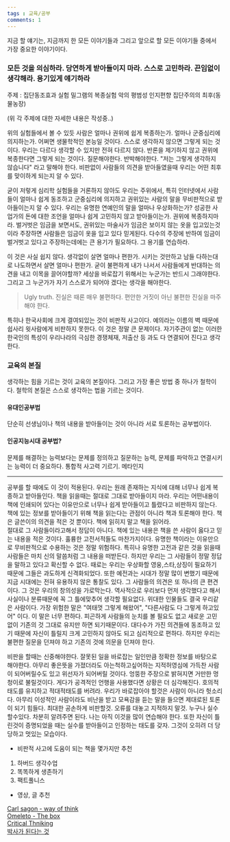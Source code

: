 ```yaml
---
tags : 교육/공부
comments: 1
---
```


지금 할 얘기는, 지금까지 한 모든 이야기들과 그리고 앞으로 할 모든 이야기들 중에서 가장 중요한 이야기이다.
### 모든 것을 의심하라. 당연하게 받아들이지 마라. 스스로 고민하라. 끈임없이 생각해라. 용기있게 얘기하라

주제 : 
집단동조효과 실험
밀그램의 복종실험
악의 평범성
인지편향
집단주의의 최후(동물농장)

(위 각 주제에 대한 자세한 내용은 작성중..)

위의 실험들에서 볼 수 있듯 사람은 얼마나 권위에 쉽게 복종하는가. 얼마나 군중심리에 의지하는가. 어쩌면 생물학적인 본능일 것이다. 
스스로 생각하지 않으면 그렇게 되는 것이다. 우리는 다르다 생각할 수 있지만 전혀 다르지 않다. 반론을 제기하지 않고 권위에 복종한다면 그렇게 되는 것이다. 
질문해야한다. 반박해야한다. "저는 그렇게 생각하지 않습니다" 라고 말해야 한다. 비판없이 사람들의 의견을 받아들였을때 우리는 어떤 최후를 맞이하게 되는지 알 수 있다. 

굳이 저렇게 심리학 실험들을 거론하지 않아도 우리는 주위에서, 특히 인터넷에서 사람들이 얼마나 쉽게 동조하고 군중심리에 의지하고 권위있는 사람의 말을 무비판적으로 받아들이는지 알 수 있다. 우리는 유명한 연예인의 말을 얼마나 우상화하는가? 성공한 사업가의 돈에 대한 조언을 얼마나 쉽게 고민하지 않고 받아들이는가. 권위에 복종하지마라. 벌거벗은 임금을 보면서도, 권위있는 마술사가 임금은 보이지 않는 옷을 입고있는것이라 주장하면 사람들은 임금이 옷을 입고 있다 믿게된다. 다수의 주장에 반하여 임금이 벌거벗고 있다고 주장하는데에는 큰 용기가 필요하다. 그 용기를 연습하라.  

이 것은 사실 쉽지 않다. 생각없이 살면 얼마나 편한가. 시키는 것만하고 남들 다하는대로 나도하면서 살면 얼마나 편한가. 굳이 불편하게 내가 나서서 사람들에게 반대하는 의견을 내고 이목을 끌어야할까?
세상을 바로잡기 위해서는 누군가는 반드시 그래야한다. 그리고 그 누군가가 자기 스스로가 되어야 겠다는 생각을 해야한다.  

> Ugly truth. 진실은 때론 매우 불편하다. 편안한 거짓이 아닌 불편한 진실을 마주해야 한다.

특히나 한국사회에 크게 결여되있는 것이 비판적 사고이다. 예의라는 이름의 벽 때문에 쉽사리 윗사람에게 비판하지 못한다. 이 것은 정말 큰 문제이다. 자기주관이 없는 이러한 한국인의 특성이 우리나라의 극심한 경쟁체재, 저출산 등 과도 다 연결되어 진다고 생각한다.  

### 교육의 본질
생각하는 힘을 기르는 것이 교육의 본질이다. 그리고 가장 좋은 방법 중 하나가 철학이다. 철학의 본질은 스스로 생각하는 법을 기르는 것이다. 

#### 유대인공부법
단순히 선생님이나 책의 내용을 받아들이는 것이 아니라 서로 토론하는 공부법이다.

#### 인공지능시대 공부법?
문제를 해결하는 능력보다는 문제를 정의하고 질문하는 능력, 문제를 파악하고 연결시키는 능력이 더 중요하다. 
통합적 사고력 기르기. 메타인지

----

공부를 할 때에도 이 것이 적용된다. 우리는 원래 존재하는 지식에 대해 너무나 쉽게 복종하고 받아들인다. 책을 읽을때는 절대로 그대로 받아들이지 마라. 우리는 어떤내용이 책에 인쇄되어 있다는 이유만으로 너무나 쉽게 받아들이고 틀렸다고 비판하지 않는다. 책에 있는 정보를 받아들이기 위해 책을 읽는다는 관점이 아니라 책과 토론해야 한다. 책은 글쓴이의 의견을 적은 것 뿐이다. 책에 읽히지 말고 책을 읽어라.  
절대로 그 사람들이라고해서 정답이 아니다. 책에 있는 내용은 책을 쓴 사람이 옳다고 믿는 내용을 적은 것이다. 훌륭한 고전서적들도 마찬가지이다. 유명한 책이라는 이유만으로 무비판적으로 수용하는 것은 정말 위험하다. 특히나 유명한 고전과 같은 것을 읽을때 사람들은 마치 신의 말씀처럼 그 내용을 떠받든다. 하지만 우리는 그 사람들이 정말 정답을 말하고 있다고 확신할 수 없다. 때로는 우리는 우상화할 영웅,스타,상징이 필요하기 때문에 그들은 과도하게 신격화되었다. 또한 예전과는 시대가 정말 많이 변했기 때문에 지금 시대에는 전혀 유용하지 않은 통찰도 있다. 그 사람들의 의견은 또 하나의 큰 편견이다. 그 것은 우리의 창의성을 가로막는다. 역사적으로 우리보다 먼저 생각했다고 해서 사실이나 분류때문에 꼭 그 틀에맞추어 생각할 필요없다. 위대한 인물들도 결국 우리같은 사람이다. 가장 위험한 말은 "여태껏 그렇게 해왔어", "다른사람도 다 그렇게 하고있어" 이다. 이 말은 너무 편하다. 피곤하게 사람들의 눈치를 볼 필요도 없고 새로운 고민 없이 기존의 것 그대로 유지만 하면 되기때문이다. 대다수가 가진 의견들에 동조하고 있기 때문에 자신이 틀릴지 크게 고민하지 않아도 되고 심리적으로 편하다. 하지만 우리는 불편한 질문을 던져야 하고 기존의 것에 의문을 던져야 한다.  


비판을 할때는 신중해야한다. 잘못된 일을 바로잡는 일인만큼 정확한 정보를 바탕으로 해야한다. 아무리 좋은뜻을 가졌더라도 아는척하고싶어하는 지적허영심에 가득찬 사람이 되어버릴수도 있고 위선자가 되어버릴 것이다. 엉뚱한 주장으로 밝혀지면 거만한 멍청이로 불릴것이다. 게다가 공격적인 언행을 사용했다면 상황은 더 심각해진다. 호의적태도를 유지하고 적대적태도를 버려라. 우리가 바로잡아야 할것은 사람이 아니라 헛소리다. 아무리 이성적인 사람이라도 비난을 받고 모욕감을 듣는 말을 들으면 제대로된 토론이 되기 힘들다. 최대한 공손하게 비판할것. 오류를 대놓고 지적하지 말것. 누구나 실수 할수있다. 차분히 알려주면 된다. 나는 아직 이것을 많이 연습해야 한다. 또한 자신이 틀린것이 증명되었을 때는 실수를 받아들이고 인정하는 태도를 갖자. 그것이 오히려 더 당당하고 멋있는 모습이다.  


- 비판적 사고에 도움이 되는 책을 몇가지만 추천
1. 하버드 생각수업
2. 똑똑하게 생존하기
3. 팩트풀니스

- 영상, 글 추천

[Carl sagon - way of think](https://youtu.be/J1cNaFG1VII?si=e6G-xiyYUx9yUv7F)  
[Omeleto - The box](https://youtu.be/gNVqRC4mcSI?si=W7sgNdAEM9eg7bkD)  
[Critical Thniking](https://bigthink.com/the-learning-curve/3-brilliant-critical-thinking-tools-used-by-daniel-dennett/?utm_source=youtube&utm_medium=social&utm_campaign=youtube_community_bigthink)  
[박사가 된다는 것](https://cafe.naver.com/physvoyage/50628?tc=shared_link)  

